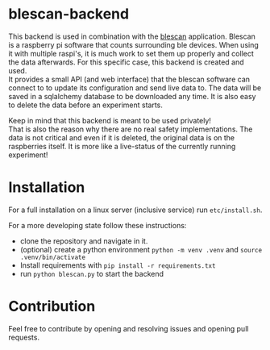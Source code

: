# blescan-backend
This backend is used in combination with the [blescan](https://github.com/Crowd-Management-Japan/blescan/) application.
Blescan is a raspberry pi software that counts surrounding ble devices. 
When using it with multiple raspi's, it is much work to set them up properly and collect the data afterwards.
For this specific case, this backend is created and used.  
It provides a small API (and web interface) that the blescan software can connect to to update its configuration and send live data to.
The data will be saved in a sqlalchemy database to be downloaded any time. It is also easy to delete the data before an experiment starts.

Keep in mind that this backend is meant to be used privately!  
That is also the reason why there are no real safety implementations.
The data is not critical and even if it is deleted, the original data is on the raspberries itself.
It is more like a live-status of the currently running experiment!

# Installation
For a full installation on a linux server (inclusive service) run `etc/install.sh`.

For a more developing state follow these instructions:

- clone the repository and navigate in it.
- (optional) create a python environment `python -m venv .venv` and `source .venv/bin/activate`
- Install requirements with `pip install -r requirements.txt`
- run `python blescan.py` to start the backend


# Contribution
Feel free to contribute by opening and resolving issues and opening pull requests.

